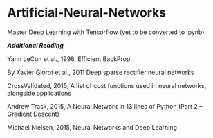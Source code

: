 # Artificial-Neural-Networks
Master Deep Learning with Tensorflow (yet to be converted to ipynb)

***Additional Reading***

Yann LeCun et al., 1998, Efficient BackProp

By Xavier Glorot et al., 2011 Deep sparse rectifier neural networks

CrossValidated, 2015, A list of cost functions used in neural networks, alongside applications

Andrew Trask, 2015, A Neural Network in 13 lines of Python (Part 2 – Gradient Descent)

Michael Nielsen, 2015, Neural Networks and Deep Learning
